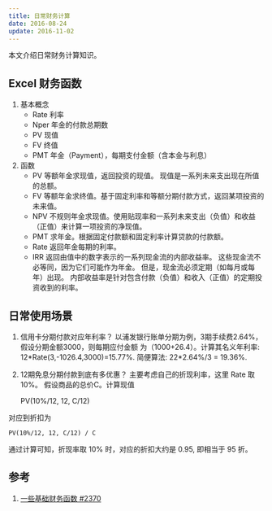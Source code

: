 ```yaml
---
title: 日常财务计算
date: 2016-08-24
update: 2016-11-02
---
```


本文介绍日常财务计算知识。

## Excel 财务函数
1. 基本概念
    * Rate 利率
    * Nper 年金的付款总期数
    * PV 现值
    * FV 终值
    * PMT 年金（Payment），每期支付金额（含本金与利息）
2. 函数
    * PV 等额年金求现值，返回投资的现值。 现值是一系列未来支出现在所值的总额。
    * FV 等额年金求终值。基于固定利率和等额分期付款方式，返回某项投资的未来值。
    * NPV 不规则年金求现值。使用贴现率和一系列未来支出（负值）和收益（正值）来计算一项投资的净现值。
    * PMT 求年金。根据固定付款额和固定利率计算贷款的付款额。
    * Rate 返回年金每期的利率。
    * IRR 返回由值中的数字表示的一系列现金流的内部收益率。 这些现金流不必等同，因为它们可能作为年金。 但是，现金流必须定期（如每月或每年）出现。 内部收益率是针对包含付款（负值）和收入（正值）的定期投资收到的利率。

## 日常使用场景
1. 信用卡分期付款对应年利率？
以浦发银行账单分期为例，3期手续费2.64%，假设分期金额3000，则每期应付金额
为（1000+26.4）。计算其名义年利率: 12\*Rate(3,-1026.4,3000)=15.77%.
简便算法: 22\*2.64%/3 = 19.36%.

2. 12期免息分期付款到底有多优惠？
主要考虑自己的折现利率，这里 Rate 取 10%。
假设商品的总价C。计算现值

    PV(10%/12, 12, C/12)

对应到折扣为

    PV(10%/12, 12, C/12) / C

通过计算可知，折现率取 10% 时，对应的折扣大约是 0.95, 即相当于 95 折。


## 参考
1. [一些基础财务函数 #2370](http://mp.weixin.qq.com/s?__biz=MzAxNTMxMTc0MA==&mid=2651014937&idx=1&sn=ccbd030c023bcc25fbfd26b6196a8877&scene=0#rd)



